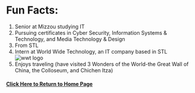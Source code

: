 # Fun Facts:

1. Senior at Mizzou studying IT
2. Pursuing certificates in Cyber Security, Information Systems & Technology, and Media Technology & Design
3. From STL
4. Intern at World Wide Technology, an IT company based in STL
  	![wwt logo](https://github.com/rwn3x/Markdown-Pages/assets/98042414/3fd3fee9-c6db-413c-8a9f-60add57f9ddf)
5. Enjoys traveling (have visited 3 Wonders of the World-the Great Wall of China, the Colloseum, and Chichen Itza)

#### [Click Here to Return to Home Page](https://github.com/rwn3x/Markdown-Pages/blob/main/README.md)
